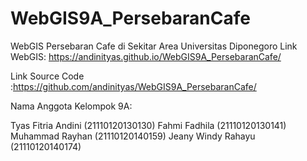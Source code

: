 # WebGIS9A_PersebaranCafe
WebGIS Persebaran Cafe di Sekitar Area Universitas Diponegoro 
Link WebGIS: https://andinityas.github.io/WebGIS9A_PersebaranCafe/

Link Source Code :https://github.com/andinityas/WebGIS9A_PersebaranCafe/

Nama Anggota Kelompok 9A:

Tyas Fitria Andini (21110120130130)
Fahmi Fadhila (21110120130141)
Muhammad Rayhan (21110120140159)
Jeany Windy Rahayu (21110120140174)

